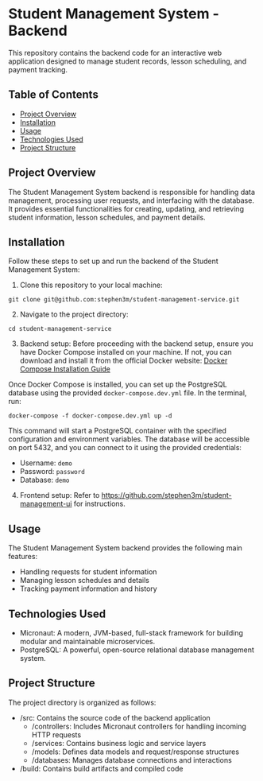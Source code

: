 # Student Management System - Backend

This repository contains the backend code for an interactive web application designed to manage student records, lesson scheduling, and payment tracking.

## Table of Contents

- [Project Overview](#project-overview)
- [Installation](#installation)
- [Usage](#usage)
- [Technologies Used](#technologies-used)
- [Project Structure](#project-structure)

## Project Overview

The Student Management System backend is responsible for handling data management, processing user requests, and interfacing with the database. It provides essential functionalities for creating, updating, and retrieving student information, lesson schedules, and payment details.

## Installation

Follow these steps to set up and run the backend of the Student Management System:

1. Clone this repository to your local machine:

```
git clone git@github.com:stephen3m/student-management-service.git
```

2. Navigate to the project directory:

```
cd student-management-service
```

3. Backend setup:
Before proceeding with the backend setup, ensure you have Docker Compose installed on your machine. If not, you can download and install it from the official Docker website: [Docker Compose Installation Guide](https://docs.docker.com/compose/install/)

Once Docker Compose is installed, you can set up the PostgreSQL database using the provided `docker-compose.dev.yml` file. In the terminal, run:
```
docker-compose -f docker-compose.dev.yml up -d
```
This command will start a PostgreSQL container with the specified configuration and environment variables. The database will be accessible on port 5432, and you can connect to it using the provided credentials: 
- Username: `demo`
- Password: `password`
- Database: `demo`

4. Frontend setup:
Refer to https://github.com/stephen3m/student-management-ui for instructions.

## Usage

The Student Management System backend provides the following main features:

* Handling requests for student information
* Managing lesson schedules and details
* Tracking payment information and history

## Technologies Used

* Micronaut: A modern, JVM-based, full-stack framework for building modular and maintainable microservices.
* PostgreSQL: A powerful, open-source relational database management system.

## Project Structure

The project directory is organized as follows:

* /src: Contains the source code of the backend application
  * /controllers: Includes Micronaut controllers for handling incoming HTTP requests
  * /services: Contains business logic and service layers
  * /models: Defines data models and request/response structures
  * /databases: Manages database connections and interactions
* /build: Contains build artifacts and compiled code

